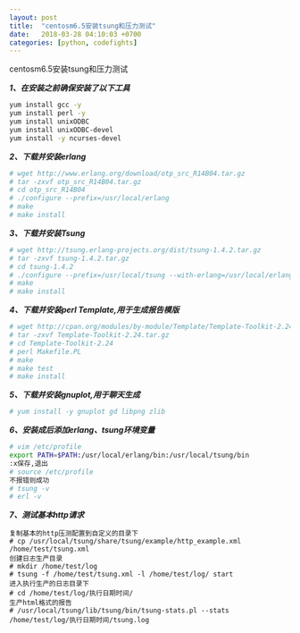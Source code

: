 ```yaml
---
layout: post
title:  "centosm6.5安装tsung和压力测试"
date:   2018-03-28 04:10:03 +0700
categories: [python, codefights]
---
```


centosm6.5安装tsung和压力测试

**_1、在安装之前确保安装了以下工具_**

```bash
yum install gcc -y
yum install perl -y
yum install unixODBC
yum install unixODBC-devel
yum install -y ncurses-devel
```

**_2、下载并安装erlang_**

```bash
# wget http://www.erlang.org/download/otp_src_R14B04.tar.gz
# tar -zxvf otp_src_R14B04.tar.gz
# cd otp_src_R14B04
# ./configure --prefix=/usr/local/erlang
# make
# make install
```

**_3、下载并安装Tsung_**

```bash
# wget http://tsung.erlang-projects.org/dist/tsung-1.4.2.tar.gz
# tar -zxvf tsung-1.4.2.tar.gz
# cd tsung-1.4.2
# ./configure --prefix=/usr/local/tsung --with-erlang=/usr/local/erlang
# make
# make install
```

**_4、下载并安装perl Template,用于生成报告模版_**

```bash
# wget http://cpan.org/modules/by-module/Template/Template-Toolkit-2.24.tar.gz
# tar -zxvf Template-Toolkit-2.24.tar.gz
# cd Template-Toolkit-2.24
# perl Makefile.PL
# make
# make test
# make install
```

**_5、下载并安装gnuplot,用于聊天生成_**

```bash
# yum install -y gnuplot gd libpng zlib
```

**_6、安装成后添加erlang、tsung环境变量_**

```bash
# vim /etc/profile
export PATH=$PATH:/usr/local/erlang/bin:/usr/local/tsung/bin
:x保存,退出
# source /etc/profile
不报错则成功
# tsung -v
# erl -v
```

**_7、测试基本http请求_**

```
复制基本的http压测配置到自定义的目录下
# cp /usr/local/tsung/share/tsung/example/http_example.xml /home/test/tsung.xml
创建日志生产目录
# mkdir /home/test/log
# tsung -f /home/test/tsung.xml -l /home/test/log/ start
进入执行生产的日志目录下
# cd /home/test/log/执行日期时间/
生产html格式的报告
# /usr/local/tsung/lib/tsung/bin/tsung-stats.pl --stats /home/test/log/执行日期时间/tsung.log
```

